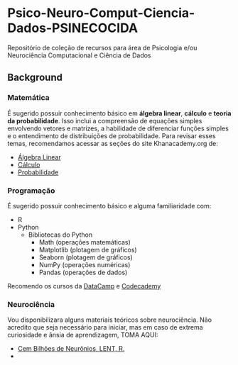 # Psico-Neuro-Comput-Ciencia-Dados-PSINECOCIDA
Repositório de coleção de recursos para área de Psicologia e/ou Neurociência Computacional e Ciência de Dados

## Background

### Matemática
É sugerido possuir conhecimento básico em **álgebra linear**, **cálculo** e **teoria da probabilidade**. Isso inclui a compreensão de equações simples envolvendo vetores e matrizes, a habilidade de diferenciar funções simples e o entendimento de distribuições de probabilidade. Para revisar esses temas, recomendamos acessar as seções do site Khanacademy.org de:
- [Álgebra Linear](https://www.khanacademy.org/math/linear-algebra)
- [Cálculo](https://www.khanacademy.org/math/differential-calculus)
- [Probabilidade](https://www.khanacademy.org/math/probability)

### Programação 
É sugerido possuir conhecimento básico e alguma familiaridade com:
- R 
- Python 
  - Bibliotecas do Python
    - Math (operações matemáticas)
    - Matplotlib (plotagem de gráficos)
    - Seaborn (plotagem de gráficos)
    - NumPy (operações numéricas)
    - Pandas (operações de dados)

Recomendo os cursos da [DataCamp](https://app.datacamp.com/learn/courses/intro-to-python-for-data-science) e [Codecademy](https://www.codecademy.com/learn/learn-intermediate-python-3)

### Neurociência
Vou disponibilizara alguns materiais teóricos sobre neurociência. Não acredito que seja necessário para iniciar, mas em caso de extrema curiosidade e ânsia de aprendizagem, TOMA AQUI:
- [Cem Bilhões de Neurônios, LENT, R.](https://drive.google.com/file/d/1qdIGzEuPfyPYUGri3Oc88XI_k1wpOqkQ/view?usp=sharing)
- 
